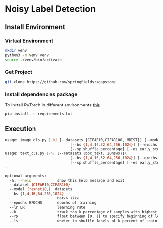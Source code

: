 # Noisy Label Detection

## Install Environment

### Virtual Environment

```bash
mkdir venv
python3 -m venv venv
source ./venv/bin/activate
```

### Get Project

```bash
git clone https://github.com/springfieldsr/capstone
```

### Install  dependencies package

To install PyTorch in different environments [this](https://pytorch.org/get-started/locally/)

```bash
pip install -r requirements.txt
```

## Execution

```bash
usage: image_cls.py [-h] [--datasets {CIFAR10,CIFAR100, MNIST}] [--models {resnet18, resnet101}]\
                              [--bs {1,4,16,32,64,256,1024}] [--epochs EPOCHS] [--lr LR]\
                              [--sp shuffle_percentage] [--es early_stop] [--k noise rate]
usage: text_cls.py [-h] [--datasets {bbc_text, 20news}]\
                              [--bs {1,4,16,32,64,256,1024}] [--epochs EPOCHS] [--lr LR]\
                              [--sp shuffle_percentage] [--es early_stop] [--k noise rate]
.

optional arguments:
  -h, --help            show this help message and exit
  --dataset {CIFAR10,CIFAR100}
  --model {resnet18,}  datasets
  --bs {1,4,16,64,256,1024}
                        batch_size
  --epochs EPOCHS       epochs of training
  --lr LR               learning rate
  --k                   track top k percentage of samples with highest loss
  --rp                  float between [0, 1] to specify beginning of loss recording at epoch: rp * optimum_epochs
  --ls                  wheter to shuffle labels of k percent of training samples

```